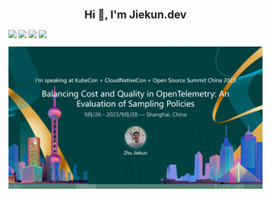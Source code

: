 <h2 align="center">Hi 👋, I'm Jiekun.dev</h1>

![](https://img.shields.io/badge/wechat-TailSampling-brightgreen) [![](https://img.shields.io/badge/scheduler-trello-blueviolet)](https://trello.com/b/7Yru9uvH) ![](https://img.shields.io/badge/language-Go-informational) [![](https://img.shields.io/badge/Kubernetes-PRs-blue)](https://prow.k8s.io/pr?query=is%3Apr%20author%3Ajiekun)

![](kubecon_cloudnativecon.png)
